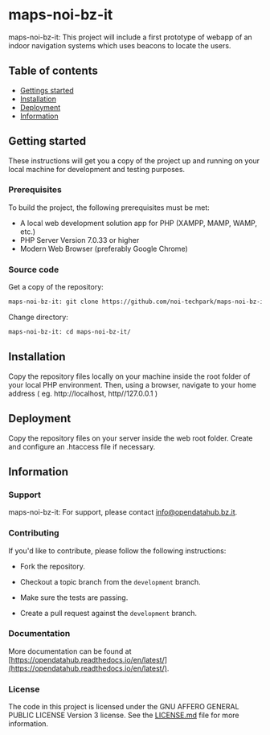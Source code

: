 # maps-noi-bz-it

maps-noi-bz-it: This project will include a first prototype of webapp of an indoor navigation systems which uses beacons to locate the users.

## Table of contents

- [Gettings started](#getting-started)
- [Installation](#installation)
- [Deployment](#deployment)
- [Information](#information)

## Getting started

These instructions will get you a copy of the project up and running on your local machine for development and testing purposes.

### Prerequisites

To build the project, the following prerequisites must be met:

- A local web development solution app for PHP (XAMPP, MAMP, WAMP, etc.)
- PHP Server Version 7.0.33 or higher
- Modern Web Browser (preferably Google Chrome)

### Source code

Get a copy of the repository:

```bash
maps-noi-bz-it: git clone https://github.com/noi-techpark/maps-noi-bz-it.git
```

Change directory:

```bash
maps-noi-bz-it: cd maps-noi-bz-it/
```

## Installation

Copy the repository files locally on your machine inside the root folder of your local PHP environment. Then, using a browser, navigate to your home address ( eg. http://localhost, http//127.0.0.1 )

## Deployment

Copy the repository files on your server inside the web root folder. Create and configure an .htaccess file if necessary.

## Information

### Support

maps-noi-bz-it: For support, please contact [info@opendatahub.bz.it](mailto:info@opendatahub.bz.it).

### Contributing

If you'd like to contribute, please follow the following instructions:

- Fork the repository.

- Checkout a topic branch from the `development` branch.

- Make sure the tests are passing.

- Create a pull request against the `development` branch.

### Documentation

More documentation can be found at [https://opendatahub.readthedocs.io/en/latest/](https://opendatahub.readthedocs.io/en/latest/).

### License

The code in this project is licensed under the GNU AFFERO GENERAL PUBLIC LICENSE Version 3 license. See the [LICENSE.md](LICENSE.md) file for more information.